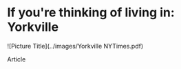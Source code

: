If you're thinking of living in: Yorkville
===

![Picture Title](../images/Yorkville NYTimes.pdf)

Article

